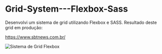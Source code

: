 # Grid-System---Flexbox-Sass

Desenvolvi um sistema de grid utilizando Flexbox e SASS.
Resultado deste grid em produção:

https://www.sbtnews.com.br/

<img src="https://github.com/Cahmoraes/Grid-System-Flexbox-Sass/blob/master/examples/example.gif" alt="Sistema de Grid Flexbox" >
